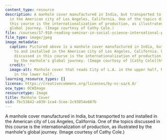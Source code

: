 ```yaml
---
content_type: resource
description: A manhole cover manufactured in India, but transported to and installed
  in the American city of Los Angeles, California. One of the topics discussed in
  this course is the internationalization of production, as illustrated by the manhole's
  global journey. (Image courtesy of Cathy Cole.)
file: /courses/17-910-reading-seminar-in-social-science-international-political-economy-fall-2006/7bc53842a9301ca43cee2c93054e687b_17-910f06.jpg
file_type: image/jpeg
image_metadata:
  caption: Pictured above is a manhole cover manufactured in India, but transported
    to and installed in the American city of Los Angeles, California. One of the topics
    discussed in this course is the internationalization of production, as illustrated
    by the manhole's global journey. (Image courtesy of [Cathy Cole](http://www.flickr.com/photos/mmewuji/).)
  credit: ''
  image-alt: Manhole cover that reads City of L.A. in the upper half, Made in India
    in the lower half.
learning_resource_types: []
license: https://creativecommons.org/licenses/by-nc-sa/4.0/
ocw_type: OCWImage
resourcetype: Image
title: Manhole Cover
uid: 7bc53842-a930-1ca4-3cee-2c93054e687b
---
```

A manhole cover manufactured in India, but transported to and installed in the American city of Los Angeles, California. One of the topics discussed in this course is the internationalization of production, as illustrated by the manhole's global journey. (Image courtesy of Cathy Cole.)